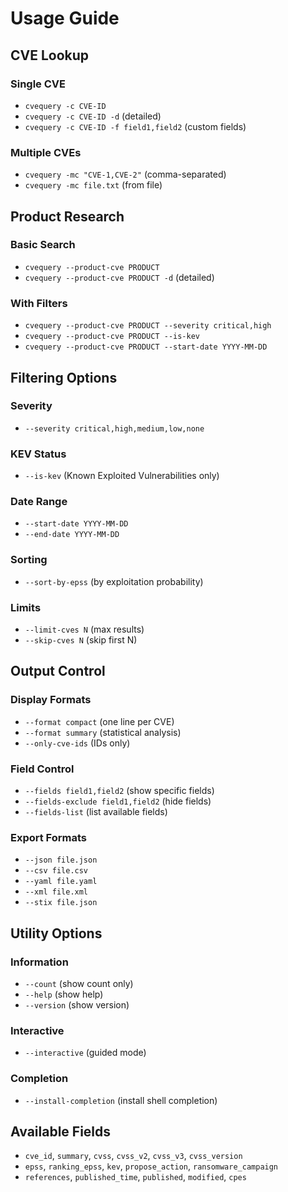 # Usage Guide

## CVE Lookup

### Single CVE
- `cvequery -c CVE-ID`
- `cvequery -c CVE-ID -d` (detailed)
- `cvequery -c CVE-ID -f field1,field2` (custom fields)

### Multiple CVEs
- `cvequery -mc "CVE-1,CVE-2"` (comma-separated)
- `cvequery -mc file.txt` (from file)

## Product Research

### Basic Search
- `cvequery --product-cve PRODUCT`
- `cvequery --product-cve PRODUCT -d` (detailed)

### With Filters
- `cvequery --product-cve PRODUCT --severity critical,high`
- `cvequery --product-cve PRODUCT --is-kev`
- `cvequery --product-cve PRODUCT --start-date YYYY-MM-DD`

## Filtering Options

### Severity
- `--severity critical,high,medium,low,none`

### KEV Status
- `--is-kev` (Known Exploited Vulnerabilities only)

### Date Range
- `--start-date YYYY-MM-DD`
- `--end-date YYYY-MM-DD`

### Sorting
- `--sort-by-epss` (by exploitation probability)

### Limits
- `--limit-cves N` (max results)
- `--skip-cves N` (skip first N)

## Output Control

### Display Formats
- `--format compact` (one line per CVE)
- `--format summary` (statistical analysis)
- `--only-cve-ids` (IDs only)

### Field Control
- `--fields field1,field2` (show specific fields)
- `--fields-exclude field1,field2` (hide fields)
- `--fields-list` (list available fields)

### Export Formats
- `--json file.json`
- `--csv file.csv`
- `--yaml file.yaml`
- `--xml file.xml`
- `--stix file.json`

## Utility Options

### Information
- `--count` (show count only)
- `--help` (show help)
- `--version` (show version)

### Interactive
- `--interactive` (guided mode)

### Completion
- `--install-completion` (install shell completion)

## Available Fields

- `cve_id`, `summary`, `cvss`, `cvss_v2`, `cvss_v3`, `cvss_version`
- `epss`, `ranking_epss`, `kev`, `propose_action`, `ransomware_campaign`
- `references`, `published_time`, `published`, `modified`, `cpes`